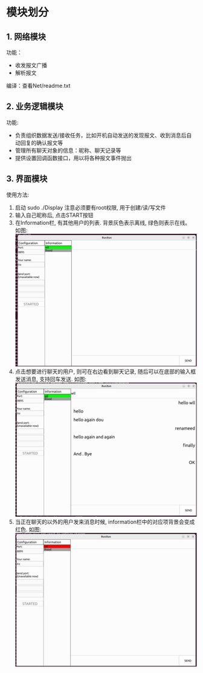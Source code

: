 # 模块划分
## 1. 网络模块  
功能：
- 收发报文广播
- 解析报文  
  
编译：查看Net/readme.txt

## 2. 业务逻辑模块  
功能:   
- 负责组织数据发送/接收任务，比如开机自动发送的发现报文、收到消息后自动回复的确认报文等
- 管理所有聊天对象的信息：昵称、聊天记录等
- 提供设置回调函数接口，用以将各种报文事件抛出

## 3. 界面模块
使用方法:
1. 启动 sudo ./Display 注意必须要有root权限, 用于创建/读/写文件
2. 输入自己昵称后, 点击START按钮
3. 在Information栏, 有其他用户的列表. 背景灰色表示离线, 绿色则表示在线。 如图:
![online](picture/online.png)
4. 点击想要进行聊天的用户, 则可在右边看到聊天记录, 随后可以在底部的输入框发送消息, 支持回车发送. 如图:
![chat_record](picture/chat_record.png)
5. 当正在聊天的以外的用户发来消息时候, information栏中的对应项背景会变成红色. 如图:
![new_msg](picture/new_msg.png)
   